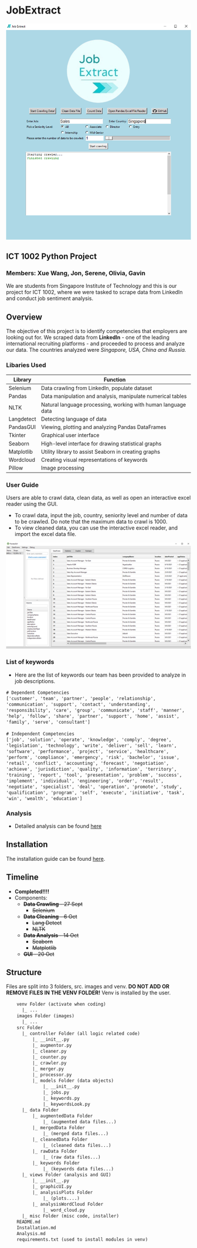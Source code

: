 # JobExtract

![JobExtract Graphic User Interface](./images/GUI_README.PNG)

## ICT 1002 Python Project

### Members: Xue Wang, Jon, Serene, Olivia, Gavin

We are students from Singapore Institute of Technology and this is our project for ICT 1002, where we were tasked to scrape data from LinkedIn and conduct job sentiment analysis.

## Overview

The objective of this project is to identify competencies that employers are looking out for. We scraped data from **LinkedIn** - one of the leading international recruiting platforms - and proceeded to process and analyze our data. The countries analyzed were _Singapore, USA, China and Russia._

### Libaries Used

| Library    | Function                                                      |
| ---------- | ------------------------------------------------------------- |
| Selenium   | Data crawling from LinkedIn, populate dataset                 |
| Pandas     | Data manipulation and analysis, manipulate numerical tables   |
| NLTK       | Natural language processing, working with human language data |
| Langdetect | Detecting language of data                                    |
| PandasGUI  | Viewing, plotting and analyzing Pandas DataFrames             |
| Tkinter    | Graphical user interface                                      |
| Seaborn    | High-level interface for drawing statistical graphs           |
| Matplotlib | Utility library to assist Seaborn in creating graphs          |
| Wordcloud  | Creating visual representations of keywords                   |
| Pillow     | Image processing                                              |

### User Guide

Users are able to crawl data, clean data, as well as open an interactive excel reader using the GUI.

- To crawl data, input the job, country, seniority level and number of data to be crawled. Do note that the maximum data to crawl is 1000.
- To view cleaned data, you can use the interactive excel reader, and import the excel data file.

![Interactive Excel Reader](./images/PandasGUIViewer.PNG)

### List of keywords

- Here are the list of keywords our team has been provided to analyze in job descriptions.

```
# Dependent Competencies
['customer', 'team', 'partner', 'people', 'relationship', 'communication', 'support', 'contact', 'understanding', 'responsibility', 'care', 'group', 'communicate', 'staff', 'manner', 'help', 'follow', 'share', 'partner', 'support', 'home', 'assist', 'family', 'serve', 'consultant']

# Independent Competencies
['job', 'solution', 'operate', 'knowledge', 'comply', 'degree', 'legislation', 'technology', 'write', 'deliver', 'sell', 'learn', 'software', 'performance', 'project', 'service', 'healthcare', 'perform', 'compliance', 'emergency', 'risk', 'bachelor', 'issue', 'retail', 'conflict', 'accounting', 'forecast', 'negotiation', 'achieve', 'jurisdiction', 'quality', 'information', 'territory', 'training', 'report', 'tool', 'presentation', 'problem', 'success', 'implement', 'individual', 'engineering', 'order', 'result', 'negotiate', 'specialist', 'deal', 'operation', 'promote', 'study', 'qualification', 'program', 'self', 'execute', 'initiative', 'task', 'win', 'wealth', 'education']
```

### Analysis

- Detailed analysis can be found [here](./Analysis.md)

## Installation

The installation guide can be found [here](./Installation.md).

## Timeline

- **Completed!!!!**
- Components:
  - ~~**Data Crawling** - 27 Sept~~
    - ~~Selenium~~
  - ~~**Data Cleaning** - 6 Oct~~
    - ~~Lang Detect~~
    - ~~NLTK~~
  - ~~**Data Analysis** - 14 Oct~~
    - ~~Seaborn~~
    - ~~Matplotlib~~
  - ~~**GUI** - 20 Oct~~

## Structure

Files are split into 3 folders, src. images and venv. **DO NOT ADD OR REMOVE FILES IN THE VENV FOLDER!** Venv is installed by the user.

```
    venv Folder (activate when coding)
      |_ ...
    images Folder (images)
      |_ ...
    src Folder
      |_ controller Folder (all logic related code)
          |_ __init__.py
          |_ augmentor.py
          |_ cleaner.py
          |_ counter.py
          |_ crawler.py
          |_ merger.py
          |_ processor.py
          |_ models Folder (data objects)
              |_ __init__.py
              |_ jobs.py
              |_ keywords.py
              |_ keywordsLook.py
      |_ data Folder
          |_ augmentedData Folder
              |_ (augmented data files...)
          |_ mergedData Folder
              |_ (merged data files...)
          |_ cleanedData Folder
              |_ (cleaned data files...)
          |_ rawData Folder
              |_ (raw data files...)
          |_ keywords Folder
              |_ (keywords data files...)
      |_ views Folder (analysis and GUI)
          |_ __init__.py
          |_ graphicUI.py
          |_ analysisPlots Folder
              |_ (plots....)
          |_ analysisWordCloud Folder
              |_ word_cloud.py
      |_ misc Folder (misc code, installer)
    README.md
    Installation.md
    Analysis.md
    requirements.txt (used to install modules in venv)
```

